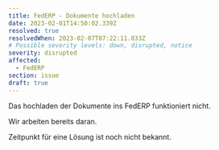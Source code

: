 ```yaml
---
title: FedERP - Dokumente hochladen
date: 2023-02-01T14:50:02.339Z
resolved: true
resolvedWhen: 2023-02-07T07:22:11.833Z
# Possible severity levels: down, disrupted, notice
severity: disrupted
affected:
  - FedERP
section: issue
draft: true
---
```


Das hochladen der Dokumente ins FedERP funktioniert nicht.

Wir arbeiten bereits daran.

Zeitpunkt für eine Lösung ist noch nicht bekannt.